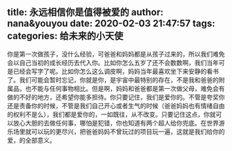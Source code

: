 title: 永远相信你是值得被爱的
author: nana&youyou
date: 2020-02-03 21:47:57
tags:
categories: 给未来的小天使
---
你是第一次做孩子，没什么经验，可爸爸和妈妈都是从孩子过来的，所以我们难免会以自己当初的成长经历去代入你。比如你怎么五岁了还不会数数啊，我们当年可是已经会写字了呢。比如你怎么这么调皮啊，妈妈当年最喜欢坐下来安静的看书了。我们可能会暂时忘记，你就是你，是宇宙中最特别的存在，不是我和爸爸的附属品，也不能与任何事物相比。但是啊，妈妈和爸爸都是第一次做父母，难免会有做的不好的地方，还希望你能多担待。你只要记住，我们是爱你的。不管是夸奖你还是责备你的时候，不管是我们自己开心或者生气的时候（爸爸妈妈也有情绪自由的权利不是么），我们都是爱你的，一如既往，从不改变。只要记住这点，你就可以放心大胆的去做任何事，哪怕是犯错，你也知道有两个超人给你兜底。在世界游乐场里就可以玩的更尽兴，把爸爸妈妈不曾玩过的项目玩一遍，这就是我们给你的爱，的全部意义。